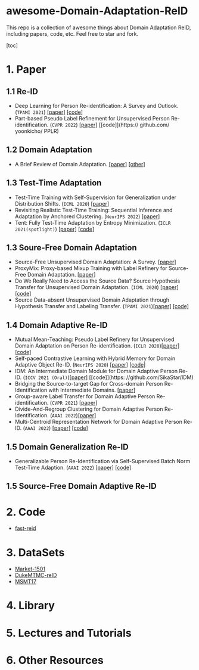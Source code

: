 # awesome-Domain-Adaptation-ReID
This repo is a collection of awesome things about Domain Adaptation ReID, including papers, code, etc. Feel free to star and fork.



[toc]

# 1. Paper

## 1.1 Re-ID

- Deep Learning for Person Re-identification: A Survey and Outlook. (`TPAMI 2021`) [[paper]](https://arxiv.org/abs/2001.04193) [[code]](https://github.com/mangye16/ReID-Survey) 
- Part-based Pseudo Label Refinement for Unsupervised Person Re-identification. (`CVPR 2022`) [[paper]](https://arxiv.org/abs/2203.14675) [[code]](https:// github.com/ yoonkicho/ PPLR) 

## 1.2 Domain Adaptation

- A Brief Review of Domain Adaptation. [[paper]](https://arxiv.org/abs/2010.03978) [[other]](https://zhuanlan.zhihu.com/p/436487740) 

## 1.3 Test-Time Adaptation

- Test-Time Training with Self-Supervision for Generalization under Distribution Shifts. (`ICML 2020`) [[paper](http://arxiv.org/abs/1909.13231)]
- Revisiting Realistic Test-Time Training: Sequential Inference and Adaptation by Anchored Clustering. (`NeurIPS 2022`) [[paper](http://arxiv.org/abs/2206.02721)]
- Tent: Fully Test-Time Adaptation by Entropy Minimization. (`ICLR 2021(spotlight)`) [[paper]](https://arxiv.org/abs/2006.10726) [[code]]() 

## 1.3 Soure-Free Domain Adaptation

- Source-Free Unsupervised Domain Adaptation: A Survey. [[paper]](https://arxiv.org/abs/2301.00265)
- ProxyMix: Proxy-based Mixup Training with Label Refinery for Source-Free Domain Adaptation. [[paper]](https://arxiv.org/abs/2205.14566)
- Do We Really Need to Access the Source Data? Source Hypothesis Transfer for Unsupervised Domain Adaptation. (`ICML 2020`) [[paper]](https://arxiv.org/abs/2002.08546) [[code]](https://github.com/tim-learn/SHOT) 
- Source Data-absent Unsupervised Domain Adaptation through Hypothesis Transfer and Labeling Transfer. (`TPAMI 2021`)[[paper]](https://arxiv.org/abs/2012.07297) [[code]](https://github.com/tim-learn/SHOT-plus) 

## 1.4 Domain Adaptive Re-ID

- Mutual Mean-Teaching: Pseudo Label Refinery for Unsupervised Domain Adaptation on Person Re-identification. (`ICLR 2020`)[[paper]](https://arxiv.org/abs/2001.01526) [[code]](https://github.com/yxgeee/MMT) 
- Self-paced Contrastive Learning with Hybrid Memory for Domain Adaptive Object Re-ID. (`NeurIPS 2020`) [[paper]](https://arxiv.org/abs/2006.02713) [[code]](https://github.com/yxgeee/SpCL) 
- IDM: An Intermediate Domain Module for Domain Adaptive Person Re-ID. (`ICCV 2021 (Oral)`)[[paper]](https://arxiv.org/abs/2108.02413) [[code]](https: //github.com/SikaStar/IDM) 
- Bridging the Source-to-target Gap for Cross-domain Person Re-Identification with Intermediate Domains. [[paper]](https://arxiv.org/abs/2203.01682)
- Group-aware Label Transfer for Domain Adaptive Person Re-identification. (`CVPR 2021`) [[paper]](https://arxiv.org/abs/2103.12366)
- Divide-And-Regroup Clustering for Domain Adaptive Person Re-Identification. (`AAAI 2022`)[[paper]](https://aaai-2022.virtualchair.net/poster_aaai1223)
- Multi-Centroid Representation Network for Domain Adaptive Person Re-ID. (`AAAI 2022`) [[paper]](https://arxiv.org/abs/2112.11689) [[code]]() 

## 1.5 Domain Generalization Re-ID

- Generalizable Person Re-Identification via Self-Supervised Batch Norm Test-Time Adaption. (`AAAI 2022`) [[paper]]() [[code]]() 

## 1.5 Source-Free Domain Adaptive Re-ID

# 2. Code

- [fast-reid](https://github.com/JDAI-CV/fast-reid)

# 3. DataSets

- [Market-1501]()
- [DukeMTMC-reID]()
- [MSMT17]()

# 4. Library

# 5. Lectures and Tutorials

# 6. Other Resources


